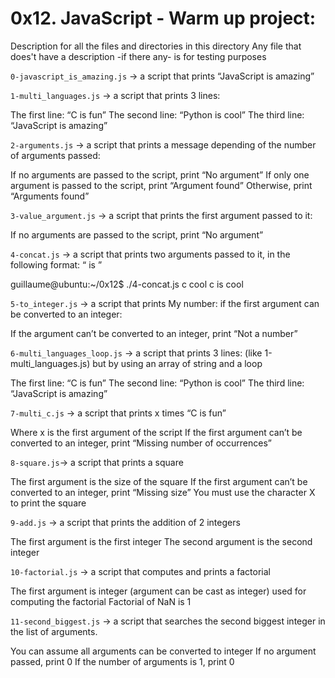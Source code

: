 # 0x12. JavaScript - Warm up project:


Description for all the files and directories in this directory
Any file that does't have a description -if there any- is for testing purposes

`0-javascript_is_amazing.js` -> a script that prints “JavaScript is amazing”


`1-multi_languages.js` -> a script that prints 3 lines:

The first line: “C is fun”
The second line: “Python is cool”
The third line: “JavaScript is amazing”


`2-arguments.js` -> a script that prints a message depending of the number of arguments passed:

If no arguments are passed to the script, print “No argument”
If only one argument is passed to the script, print “Argument found”
Otherwise, print “Arguments found”


`3-value_argument.js` -> a script that prints the first argument passed to it:

If no arguments are passed to the script, print “No argument”


`4-concat.js` -> a script that prints two arguments passed to it, in the following format: “ is ”

guillaume@ubuntu:~/0x12$ ./4-concat.js c cool
c is cool


`5-to_integer.js` ->  a script that prints My number: <first argument converted in integer> if the first argument can be converted to an integer:

If the argument can’t be converted to an integer, print “Not a number”



`6-multi_languages_loop.js` -> a script that prints 3 lines: (like 1-multi_languages.js) but by using an array of string and a loop

The first line: “C is fun”
The second line: “Python is cool”
The third line: “JavaScript is amazing”


`7-multi_c.js` -> a script that prints x times “C is fun”

Where x is the first argument of the script
If the first argument can’t be converted to an integer, print “Missing number of occurrences”


`8-square.js`-> a script that prints a square

The first argument is the size of the square
If the first argument can’t be converted to an integer, print “Missing size”
You must use the character X to print the square


`9-add.js` -> a script that prints the addition of 2 integers

The first argument is the first integer
The second argument is the second integer


`10-factorial.js` -> a script that computes and prints a factorial

The first argument is integer (argument can be cast as integer) used for computing the factorial
Factorial of NaN is 1


`11-second_biggest.js` -> a script that searches the second biggest integer in the list of arguments.

You can assume all arguments can be converted to integer
If no argument passed, print 0
If the number of arguments is 1, print 0


